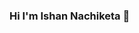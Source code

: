 ### Hi I'm Ishan Nachiketa 👋

<!--
**IshanNachiketa/IshanNachiketa** is a ✨ _special_ ✨ repository because its `README.md` (this file) appears on your GitHub profile.

Here are some ideas to get you started:

- 🔭 I’m currently working on [Sampark Project]( https://github.com/users/IshanNachiketa/projects/1)
- 🌱 I’m currently learning more about Blockchain.
- 👯 I’m looking to collaborate on [Youtube]( https://www.youtube.com/c/IshanNachiketa)
- 🤔 I’m looking for help with [Sampark Project]( https://github.com/users/IshanNachiketa/projects/1)
- 💬 Ask me about any tech related stuff.
- 📫 How to reach me: [LinkedIn]( https://www.linkedin.com/in/ishannachiketa/)
- 😄 Pronouns: He/His
- ⚡ Fun fact: experimenting with life everyday.

-->
